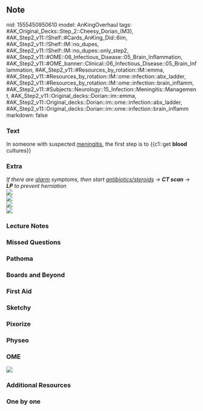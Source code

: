 ## Note
nid: 1555450950610
model: AnKingOverhaul
tags: #AK_Original_Decks::Step_2::Cheesy_Dorian_(M3), #AK_Step2_v11::!Shelf::#Cards_AnKing_Did::6im, #AK_Step2_v11::!Shelf::IM::no_dupes, #AK_Step2_v11::!Shelf::IM::no_dupes::only_step2, #AK_Step2_v11::#OME::06_Infectious_Disease::05_Brain_Inflammation, #AK_Step2_v11::#OME_banner::Clinical::06_Infectious_Disease::05_Brain_Inflammation, #AK_Step2_v11::#Resources_by_rotation::IM::emma, #AK_Step2_v11::#Resources_by_rotation::IM::ome::infection::abx_ladder, #AK_Step2_v11::#Resources_by_rotation::IM::ome::infection::brain_inflamm, #AK_Step2_v11::#Subjects::Neurology::15_Infection::Meningitis::Management, #AK_Step2_v11::Original_decks::Dorian::im::emma, #AK_Step2_v11::Original_decks::Dorian::im::ome::infection::abx_ladder, #AK_Step2_v11::Original_decks::Dorian::im::ome::infection::brain_inflamm
markdown: false

### Text
In someone with suspected <u>meningitis</u>, the first step is to
{{c1::get <b>blood</b> cultures}}

### Extra
<div>
  <div>
    <div>
      <div>
        <div>
          <i>If there are <u>alarm</u> symptoms, then start
          <u>antibiotics/steroids</u> → <b>CT scan</b> → <b>LP</b>
          to prevent herniation</i>
        </div>
        <div style="font-weight: bold;"></div>
        <div style="font-weight: bold;">
          <b><i><img src="big_58ff78fa17b8f.jpg"></i></b>
        </div>
      </div>
      <div>
        <div>
          <div>
            <i><img src="paste-1802554824458241.jpg"></i>
          </div>
        </div>
      </div>
    </div>
  </div>
</div>
<div>
  <i><img src="crap!%20(1).png"></i>
</div>
<div>
  <i><img src="paste-2393671173406721.jpg"></i>
</div>

### Lecture Notes


### Missed Questions


### Pathoma


### Boards and Beyond


### First Aid


### Sketchy


### Pixorize


### Physeo


### OME
<div class="ome-widget">
  <a href=
  "https://onlinemeded.org/spa/infectious-disease/brain-inflammation/acquire?ref=anki">
  <img src="_OME_AnkiFlashcards_Lesson_5.png"></a>
</div>

### Additional Resources


### One by one

